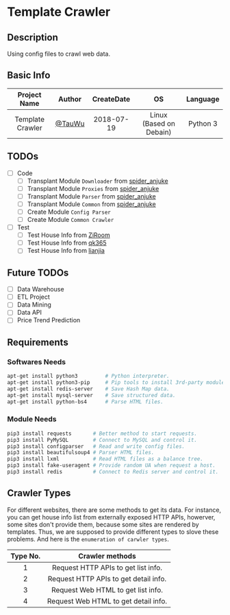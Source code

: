 # Template Crawler

## Description

Using config files to crawl web data.

## Basic Info

Project Name | Author | CreateDate | OS | Language
:-: | :-: | :-: | :-: | :-:
Template Crawler | [@TauWu](https://github.com/TauWu/) | 2018-07-19 | Linux (Based on Debain) | Python 3

## TODOs

- [ ] Code
	- [ ] Transplant Module `Downloader` from [spider\_anjuke](https://github.com/TauWu/spider_anjuke)
	- [ ] Transplant Module `Proxies` from [spider\_anjuke](https://github.com/TauWu/spider_anjuke)
	- [ ] Transplant Module `Parser` from [spider\_anjuke](https://github.com/TauWu/spider_anjuke)
	- [ ] Transplant Module `Common` from [spider\_anjuke](https://github.com/TauWu/spider_anjuke)
	- [ ] Create Module `Config Parser`
	- [ ] Create Module `Common Crawler`

- [ ] Test
	- [ ] Test House Info from [ZiRoom](http://sh.ziroom.com)
	- [ ] Test House Info from [qk365](http://www.qk365.com)
	- [ ] Test House Info from [lianjia](https://sh.lianjia.com)

## Future TODOs

- [ ] Data Warehouse
- [ ] ETL Project
- [ ] Data Mining
- [ ] Data API
- [ ] Price Trend Prediction

## Requirements

### Softwares Needs

```sh
apt-get install python3			# Python interpreter.
apt-get install python3-pip		# Pip tools to install 3rd-party modules.
apt-get install redis-server	# Save Hash Map data.
apt-get install mysql-server	# Save structured data.
apt-get install python-bs4		# Parse HTML files.
```

### Module Needs

```sh
pip3 install requests		# Better method to start requests.
pip3 install PyMySQL		# Connect to MySQL and control it.
pip3 install configparser	# Read and write config files.
pip3 install beautifulsoup4	# Parser HTML files.
pip3 install lxml			# Read HTML files as a balance tree.
pip3 install fake-useragent	# Provide random UA when request a host.
pip3 install redis			# Connect to Redis server and control it. 
```

## Crawler Types

For different websites, there are some methods to get its data. For instance, you can get house info list from externally exposed HTTP APIs, howerver, some sites don't provide them, because some sites are rendered by templates. Thus, we are supposed to provide different types to slove these problems. And here is the `enumeration of carwler types`.

Type No. | Crawler methods
:-: | :-:
1 | Request HTTP APIs to get list info.
2 | Request HTTP APIs to get detail info.
3 | Request Web HTML to get list info.
4 | Request Web HTML to get detail info.
